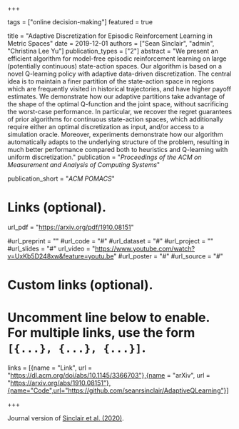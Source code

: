 +++

tags = ["online decision-making"]
featured = true

title = "Adaptive Discretization for Episodic Reinforcement Learning in Metric Spaces"
date = 2019-12-01
authors = ["Sean Sinclair", "admin", "Christina Lee Yu"]
publication_types = ["2"]
abstract = "We present an efficient algorithm for model-free episodic reinforcement learning on large (potentially continuous) state-action spaces. Our algorithm is based on a novel Q-learning policy with adaptive data-driven discretization. The central idea is to maintain a finer partition of the state-action space in regions which are frequently visited in historical trajectories, and have higher payoff estimates. We demonstrate how our adaptive partitions take advantage of the shape of the optimal Q-function and the joint space, without sacrificing the worst-case performance. In particular, we recover the regret guarantees of prior algorithms for continuous state-action spaces, which additionally require either an optimal discretization as input, and/or access to a simulation oracle. Moreover, experiments demonstrate how our algorithm automatically adapts to the underlying structure of the problem, resulting in much better performance compared both to heuristics and Q-learning with uniform discretization."
publication = "*Proceedings of the ACM on Measurement and Analysis of Computing Systems*"

publication_short = "*ACM POMACS*"

# Links (optional).
url_pdf = "https://arxiv.org/pdf/1910.08151"

#url_preprint = ""
#url_code = "#"
#url_dataset = "#"
#url_project = ""
#url_slides = "#"
url_video = "https://www.youtube.com/watch?v=UxKb5D248xw&feature=youtu.be"
#url_poster = "#"
#url_source = "#"

# Custom links (optional).
#   Uncomment line below to enable. For multiple links, use the form `[{...}, {...}, {...}]`.
links = [{name = "Link", url = "https://dl.acm.org/doi/abs/10.1145/3366703"},{name = "arXiv", url = "https://arxiv.org/abs/1910.08151"},{name="Code",url="https://github.com/seanrsinclair/AdaptiveQLearning"}]


+++

Journal version of [Sinclair et al. (2020)](/sbanerjee/publication/sinclair-20-sigmetrics/).

